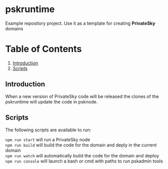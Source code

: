 # pskruntime
Example repository project. Use it as a template for creating <b>PrivateSky</b> domains

# Table of Contents
1. [Introduction](#introduction)
2. [Scripts](#scripts)

## Introduction  
When a new version of PrivateSky code will be released the clones of the pskruntime will update the code in psknode.

## Scripts
The following scripts are available to run: 

``` npm run start ``` will run a PrivateSky node  
``` npm run build ``` will build the code for the domain and deply in the current domain  
``` npm run watch ``` will automatically build the code for the domain and deploy  
``` npm run console ``` will launch a bash or cmd with paths to run pskadmin tools  

